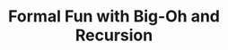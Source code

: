 ---
number: 3
title: Formal Fun with Big-Oh and Recursion
release: 2022-09-15 18:30
due: 2022-09-27 23:59
pdf: "/assets/homework/hw2/hw2.pdf"
replit: "https://replit.com/@comp285-fall22/HW3"
walkthrough: "TBD"
---